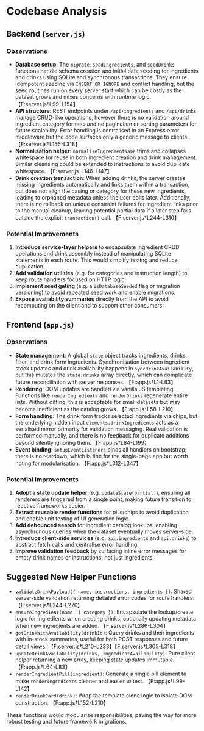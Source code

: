 # Codebase Analysis

## Backend (`server.js`)

### Observations
- **Database setup**: The `migrate`, `seedIngredients`, and `seedDrinks` functions handle schema creation and initial data seeding for ingredients and drinks using SQLite and synchronous transactions. They ensure idempotent seeding via `INSERT OR IGNORE` and conflict handling, but the seed routines run on every server start which can be costly as the dataset grows and mixes concerns with runtime logic. 【F:server.js†L99-L154】
- **API structure**: REST endpoints under `/api/ingredients` and `/api/drinks` manage CRUD-like operations, however there is no validation around ingredient category formats and no pagination or sorting parameters for future scalability. Error handling is centralised in an Express error middleware but the code surfaces only a generic message to clients. 【F:server.js†L156-L318】
- **Normalisation helper**: `normaliseIngredientName` trims and collapses whitespace for reuse in both ingredient creation and drink management. Similar cleansing could be extended to instructions to avoid duplicate whitespace. 【F:server.js†L146-L147】
- **Drink creation transaction**: When adding drinks, the server creates missing ingredients automatically and links them within a transaction, but does not align the casing or category for these new ingredients, leading to orphaned metadata unless the user edits later. Additionally, there is no rollback on unique constraint failures for ingredient links prior to the manual cleanup, leaving potential partial data if a later step fails outside the explicit `transaction()` call. 【F:server.js†L244-L310】

### Potential Improvements
1. **Introduce service-layer helpers** to encapsulate ingredient CRUD operations and drink assembly instead of manipulating SQLite statements in each route. This would simplify testing and reduce duplication.
2. **Add validation utilities** (e.g. for categories and instruction length) to keep route handlers focused on HTTP logic.
3. **Implement seed gating** (e.g. a `isDatabaseSeeded` flag or migration versioning) to avoid repeated seed work and enable migrations.
4. **Expose availability summaries** directly from the API to avoid recomputing on the client and to support other consumers.

## Frontend (`app.js`)

### Observations
- **State management**: A global `state` object tracks ingredients, drinks, filter, and drink form ingredients. Synchronisation between ingredient stock updates and drink availability happens in `syncDrinkAvailability`, but this mutates the `state.drinks` array directly, which can complicate future reconciliation with server responses. 【F:app.js†L1-L83】
- **Rendering**: DOM updates are handled via vanilla JS templating. Functions like `renderIngredients` and `renderDrinks` regenerate entire lists. Without diffing, this is acceptable for small datasets but may become inefficient as the catalog grows. 【F:app.js†L58-L210】
- **Form handling**: The drink form tracks selected ingredients via chips, but the underlying hidden input `elements.drinkIngredients` acts as a serialised mirror primarily for validation messaging. Real validation is performed manually, and there is no feedback for duplicate additions beyond silently ignoring them. 【F:app.js†L84-L199】
- **Event binding**: `setupEventListeners` binds all handlers on bootstrap; there is no teardown, which is fine for the single-page app but worth noting for modularisation. 【F:app.js†L312-L347】

### Potential Improvements
1. **Adopt a state update helper** (e.g. `updateState(partial)`), ensuring all renderers are triggered from a single point, making future transition to reactive frameworks easier.
2. **Extract reusable render functions** for pills/chips to avoid duplication and enable unit testing of UI generation logic.
3. **Add debounced search** for ingredient catalog lookups, enabling asynchronous queries when the dataset eventually moves server-side.
4. **Introduce client-side services** (e.g. `api.ingredients` and `api.drinks`) to abstract fetch calls and centralise error handling.
5. **Improve validation feedback** by surfacing inline error messages for empty drink names or instructions, not just ingredients.

## Suggested New Helper Functions
- `validateDrinkPayload({ name, instructions, ingredients })`: Shared server-side validation returning detailed error codes for route handlers. 【F:server.js†L244-L276】
- `ensureIngredient(name, { category })`: Encapsulate the lookup/create logic for ingredients when creating drinks, optionally updating metadata when new ingredients are added. 【F:server.js†L286-L304】
- `getDrinkWithAvailability(drinkId)`: Query drinks and their ingredients with in-stock summaries, useful for both POST responses and future detail views. 【F:server.js†L210-L233】【F:server.js†L305-L318】
- `updateDrinkAvailability(drinks, ingredientAvailability)`: Pure client helper returning a new array, keeping state updates immutable. 【F:app.js†L64-L83】
- `renderIngredientPill(ingredient)`: Generate a single pill element to make `renderIngredients` cleaner and easier to test. 【F:app.js†L99-L142】
- `renderDrinkCard(drink)`: Wrap the template clone logic to isolate DOM construction. 【F:app.js†L152-L210】

These functions would modularise responsibilities, paving the way for more robust testing and future framework migrations.
